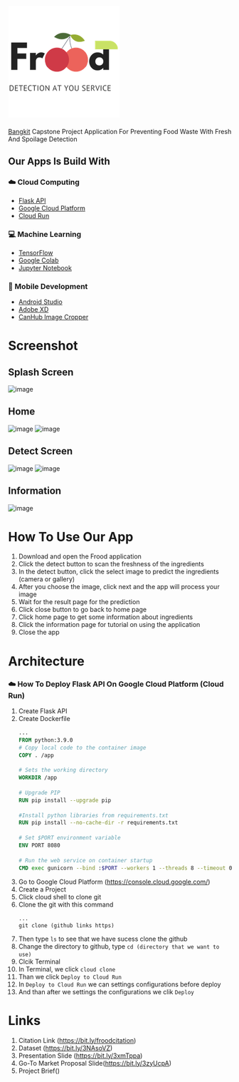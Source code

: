 ![alt text](https://github.com/capstone-frood/Frood/blob/d960b8776a9a0a493461cc525b7e44ff5dfac278/LOGO/1%20TRANS%20Resized.png "Frood Logo")
---
[Bangkit](https://grow.google/intl/id_id/bangkit/ "Bangkit Website") Capstone Project Application For Preventing Food Waste With Fresh And Spoilage Detection 

## Our Apps Is Build With
### :cloud: Cloud Computing
* [Flask API](https://flask.palletsprojects.com/en/2.1.x/)
* [Google Cloud Platform](https://cloud.google.com/gcp/)
* [Cloud Run](https://cloud.google.com/run/)
### :computer: Machine Learning
* [TensorFlow](https://www.tensorflow.org/)
* [Google Colab](https://research.google.com/colaboratory/)
* [Jupyter Notebook](https://jupyter.org/)
### :iphone: Mobile Development
* [Android Studio](https://developer.android.com/studio/preview)
* [Adobe XD](https://www.adobe.com/id_en/products/xd.html)
* [CanHub Image Cropper](https://github.com/CanHub/Android-Image-Cropper)

# Screenshot
## Splash Screen
![image](https://user-images.githubusercontent.com/99663816/172169730-faeb1838-708f-4246-a013-b03a4237db5b.png)
## Home
![image](https://user-images.githubusercontent.com/99663816/172169766-8276f2a3-c4c1-445e-954f-7ea965b1260e.png)
![image](https://user-images.githubusercontent.com/99663816/172169798-e53473c0-f4bd-4f23-99b5-a5ec14ac3971.png)

## Detect Screen
![image](https://user-images.githubusercontent.com/99663816/172170011-bf5de811-3173-4aa6-8bcd-a0d6da49936e.png)
![image](https://user-images.githubusercontent.com/99663816/172170125-921df25d-8ead-4b85-9f51-9e8414d7d746.png)

## Information
![image](https://user-images.githubusercontent.com/99663816/172169840-d695cd8d-705d-4654-83a3-a9e6c448bf1d.png)

# How To Use Our App
  1. Download and open the Frood application
  2. Click the detect button to scan the freshness of the ingredients
  3. In the detect button, click the select image to predict the ingredients (camera or gallery)
  4. After you choose the image, click next and the app will process your image
  5. Wait for the result page for the prediction
  6. Click close button to go back to home page 
  7. Click home page to get some information about ingredients
  8. Click the information page for tutorial on using the application
  9. Close the app

# Architecture


### :cloud: How To Deploy Flask API On Google Cloud Platform (Cloud Run)
  1. Create Flask API
  2. Create Dockerfile 
     ```Dockerfile
     ...
     FROM python:3.9.0
     # Copy local code to the container image
     COPY . /app

     # Sets the working directory
     WORKDIR /app

     # Upgrade PIP
     RUN pip install --upgrade pip

     #Install python libraries from requirements.txt
     RUN pip install --no-cache-dir -r requirements.txt

     # Set $PORT environment variable
     ENV PORT 8080

     # Run the web service on container startup
     CMD exec gunicorn --bind :$PORT --workers 1 --threads 8 --timeout 0 main:app
     ```
  3. Go to Google Cloud Platform (https://console.cloud.google.com/)
  4. Create a Project
  5. Click cloud shell to clone git
  6. Clone the git with this command
     ```Command
     ...
     git clone (github links https)
     ```
  7. Then type `ls` to see that we have sucess clone the github
  8. Change the directory to github, type `cd (directory that we want to use)`
  9. Clcik Terminal
  10. In Terminal, we click `cloud clone`
  11. Than we click `Deploy to Cloud Run`
  12. In  `Deploy to Cloud Run` we can settings configurations before deploy
  13. And than after we settings the configurations we clik `Deploy`

# Links
1. Citation Link (https://bit.ly/froodcitation)
2. Dataset (https://bit.ly/3NAsoVZ)
3. Presentation Slide (https://bit.ly/3xmTppa)
4. Go-To Market Proposal Slide(https://bit.ly/3zyUcpA)
5. Project Brief()
